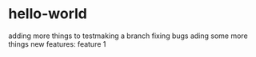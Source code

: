 # hello-world
adding more things to testmaking a branch
fixing bugs
ading some more things
new features:
feature 1
